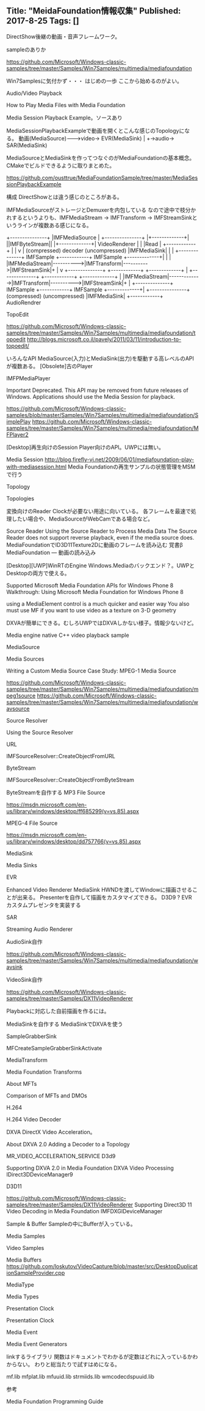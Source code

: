 Title: "MeidaFoundation情報収集"
Published: 2017-8-25
Tags: []
---

DirectShow後継の動画・音声フレームワーク。

sampleのありか

https://github.com/Microsoft/Windows-classic-samples/tree/master/Samples/Win7Samples/multimedia/mediafoundation

Win7Samplesに気付かず・・・
はじめの一歩
ここから始めるのがよい。

Audio/Video Playback

How to Play Media Files with Media Foundation

Media Session Playback Example。ソースあり



MediaSessionPlaybackExampleで動画を開くとこんな感じのTopologyになる。
動画(MediaSource)--->video-> EVR(MediaSink)
                 |
                 +->audio-> SAR(MediaSink)

MediaSourceとMediaSinkを作ってつなぐのがMediaFoundationの基本概念。
CMakeでビルドできるように取りまとめた。

https://github.com/ousttrue/MediaFoundationSample/tree/master/MediaSessionPlaybackExample

構成
DirectShowとは違う感じのところがある。

IMFMediaSourceがストレージとDemuxerを内包している
なので途中で枝分かれするというよりも、IMFMediaStream -> IMFTransform -> IMFStreamSinkというラインが複数ある感じになる。


+---------------+
|IMFMediaSource |
+---------------+
|+-------------+|
||IMFByteStream||
|+-------------+|                                          VideoRenderer
|  |  |Read     |                                          +------------+
|  |  v         |     (compressed) decoder (uncompressed)  |IMFMediaSink|
|  | +--------------+ IMFSample +------------+ IMFSample +-------------+|
|  | |IMFMediaStream|---------->|IMFTransform|---------->|IMFStreamSink|+
|  v +--------------+           +------------+           +-------------+
| +--------------+              +------------+           +-------------+
| |IMFMediaStream|------------->|IMFTransform|---------->|IMFStreamSink|+
| +--------------+  IMFSample   +------------+ IMFSample +-------------+|
+---------------+   (compressed)           (uncompressed)  |IMFMediaSink|
                                                           +------------+
                                                           AudioRendrer

TopoEdit

https://github.com/Microsoft/Windows-classic-samples/tree/master/Samples/Win7Samples/multimedia/mediafoundation/topoedit
http://blogs.microsoft.co.il/pavely/2011/03/11/introduction-to-topoedit/

いろんなAPI
MediaSource(入力)とMediaSink(出力)を駆動する高レベルのAPIが複数ある。
[Obsolete]古のPlayer

IMFPMediaPlayer


Important  Deprecated. This API may be removed from future releases of Windows. Applications should use the Media Session for playback.


https://github.com/Microsoft/Windows-classic-samples/blob/master/Samples/Win7Samples/multimedia/mediafoundation/SimplePlay
https://github.com/Microsoft/Windows-classic-samples/tree/master/Samples/Win7Samples/multimedia/mediafoundation/MFPlayer2

[Desktop]再生向けのSession
Player向けのAPI。UWPには無い。

Media Session
http://blog.firefly-vj.net/2009/06/01/mediafoundation-play-with-mediasession.html
Media Foundationの再生サンプルの状態管理をMSMで行う

Topology

Topologies

変換向けのReader
Clockが必要ない用途に向いている。
各フレームを最速で処理したい場合や、MediaSourceがWebCamである場合など。

Source Reader
Using the Source Reader to Process Media Data
The Source Reader does not support reverse playback, even if the media source does.
MediaFoundationでID3D11Texture2Dに動画のフレームを読み込む 覚書β
MediaFoundation — 動画の読み込み

[Desktop][UWP]WinRTのEngine
Windows.Mediaのバックエンド？。UWPとDesktopの両方で使える。

Supported Microsoft Media Foundation APIs for Windows Phone 8
Walkthrough: Using Microsoft Media Foundation for Windows Phone 8


using a MediaElement control is a much quicker and easier way
You also must use MF if you want to use video as a texture on 3-D geometry

DXVAが簡単にできる。むしろUWPではDXVAしかない様子。情報少ないけど。

Media engine native C++ video playback sample

MediaSource

Media Sources

Writing a Custom Media Source
Case Study: MPEG-1 Media Source

https://github.com/Microsoft/Windows-classic-samples/tree/master/Samples/Win7Samples/multimedia/mediafoundation/mpeg1source
https://github.com/Microsoft/Windows-classic-samples/tree/master/Samples/Win7Samples/multimedia/mediafoundation/wavsource

Source Resolver

Using the Source Resolver

URL

IMFSourceResolver::CreateObjectFromURL

ByteStream

IMFSourceResolver::CreateObjectFromByteStream

ByteStreamを自作する
MP3 File Source

https://msdn.microsoft.com/en-us/library/windows/desktop/ff685299(v=vs.85).aspx

MPEG-4 File Source

https://msdn.microsoft.com/en-us/library/windows/desktop/dd757766(v=vs.85).aspx

MediaSink

Media Sinks

EVR

Enhanced Video Renderer
MediaSink
HWNDを渡してWindowに描画させることが出来る。
Presenterを自作して描画をカスタマイズできる。
D3D9 ?
EVR カスタムプレゼンタを実装する

SAR

Streaming Audio Renderer

AudioSink自作

https://github.com/Microsoft/Windows-classic-samples/tree/master/Samples/Win7Samples/multimedia/mediafoundation/wavsink

VideoSink自作

https://github.com/Microsoft/Windows-classic-samples/tree/master/Samples/DX11VideoRenderer

Playbackに対応した自前描画を作るには。

MediaSinkを自作する
MediaSinkでDXVAを使う

SampleGrabberSink

MFCreateSampleGrabberSinkActivate

MediaTransform

Media Foundation Transforms

About MFTs

Comparison of MFTs and DMOs

H.264

H.264 Video Decoder

DXVA
DirectX Video Acceleration。

About DXVA 2.0
Adding a Decoder to a Topology

MR_VIDEO_ACCELERATION_SERVICE
D3d9

Supporting DXVA 2.0 in Media Foundation
DXVA Video Processing
IDirect3DDeviceManager9

D3D11

https://github.com/Microsoft/Windows-classic-samples/tree/master/Samples/DX11VideoRenderer
Supporting Direct3D 11 Video Decoding in Media Foundation
IMFDXGIDeviceManager

Sample & Buffer
Sampleの中にBufferが入っている。

Media Samples

Video Samples

Media Buffers
https://github.com/loskutov/VideoCapture/blob/master/src/DesktopDuplicationSampleProvider.cpp

MediaType

Media Types

Presentation Clock

Presentation Clock

Media Event

Media Event Generators

linkするライブラリ
関数はドキュメントでわかるが定数はどれに入っているかわからない。
わりと総当たりで試すはめになる。

mf.lib
mfplat.lib
mfuuid.lib
strmiids.lib
wmcodecdspuuid.lib

参考

Media Foundation Programming Guide

